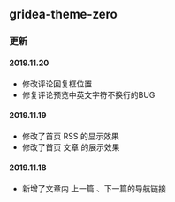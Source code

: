 ## gridea-theme-zero

### 更新

#### 2019.11.20
- 修改评论回复框位置
- 修复评论预览中英文字符不换行的BUG

#### 2019.11.19
- 修改了首页 RSS 的显示效果
- 修改了首页 文章 的展示效果

#### 2019.11.18
- 新增了文章内 上一篇 、下一篇的导航链接
